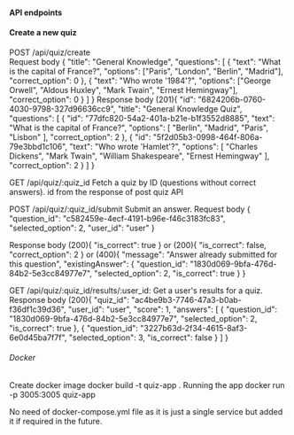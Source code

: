 #### API endpoints

#### Create a new quiz ########
POST /api/quiz/create         
Request body
{
  "title": "General Knowledge",
  "questions": [
    {
      "text": "What is the capital of France?",
      "options": ["Paris", "London", "Berlin", "Madrid"],
      "correct_option": 0
    },
    {
      "text": "Who wrote '1984'?",
      "options": ["George Orwell", "Aldous Huxley", "Mark Twain", "Ernest Hemingway"],
      "correct_option": 0
    }
  ]
}
Response body 
(201){
    "id": "6824206b-0760-4030-9798-327d96636cc9",
    "title": "General Knowledge Quiz",
    "questions": [
        {
            "id": "77dfc820-54a2-401a-b21e-b1f3552d8885",
            "text": "What is the capital of France?",
            "options": [
                "Berlin",
                "Madrid",
                "Paris",
                "Lisbon"
            ],
            "correct_option": 2
        },
        {
            "id": "5f2d05b3-0998-464f-806a-79e3bbd1c106",
            "text": "Who wrote 'Hamlet'?",
            "options": [
                "Charles Dickens",
                "Mark Twain",
                "William Shakespeare",
                "Ernest Hemingway"
            ],
            "correct_option": 2
        }
    ]
}

GET /api/quiz/:quiz_id             Fetch a quiz by ID (questions without correct answers).
id from the response of post quiz API

POST /api/quiz/:quiz_id/submit         Submit an answer.
Request body
{
    "question_id": "c582459e-4ecf-4191-b96e-f46c3183fc83",
    "selected_option": 2,
    "user_id": "user"
}

Response body
(200){
    "is_correct": true
}
or
(200){
    "is_correct": false,
    "correct_option": 2
}
or 
(400){
    "message": "Answer already submitted for this question",
    "existingAnswer": {
        "question_id": "1830d069-9bfa-476d-84b2-5e3cc84977e7",
        "selected_option": 2,
        "is_correct": true
    }
}


GET /api/quiz/:quiz_id/results/:user_id: Get a user's results for a quiz.
Response body
(200){
    "quiz_id": "ac4be9b3-7746-47a3-b0ab-f36df1c39d36",
    "user_id": "user",
    "score": 1,
    "answers": [
        {
            "question_id": "1830d069-9bfa-476d-84b2-5e3cc84977e7",
            "selected_option": 2,
            "is_correct": true
        },
        {
            "question_id": "3227b63d-2f34-4615-8af3-6e0d45ba7f7f",
            "selected_option": 3,
            "is_correct": false
        }
    ]
}


###### Docker #######
Create docker image 
docker build -t quiz-app .
Running the app
docker run -p 3005:3005 quiz-app

No need of docker-compose.yml file as it is just a single service but added it if required in the future.  